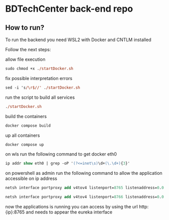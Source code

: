# **BDTechCenter back-end repo**

## How to run? 
To run the backend you need WSL2 with Docker and CNTLM installed

Follow the next steps: 

allow file execution

````ps
sudo chmod +x ./startDocker.sh

````


fix possible interpretation errors
```ps
sed -i 's/\r$//' ./startDocker.sh

```

run the script to build all services
```ps
./startDocker.sh

```

build the containers
```ps
docker compose build

```

up all containers
```ps
docker compose up
```

on wls run the following command to get docker eth0
```ps
ip addr show eth0 | grep -oP '(?<=inet\s)\d+(\.\d+){3}'
```

on powershell as admin run the following command to allow the application accessible on ip address
```ps
netsh interface portproxy add v4tov4 listenport=8765 listenaddress=0.0.0.0 connectport=8765 connectaddress=<dockerEth0>
```

```ps
netsh interface portproxy add v4tov4 listenport=8766 listenaddress=0.0.0.0 connectport=8766 connectaddress=<dockerEth0>
```

now the applications is running you can access by using the url http:{ip}:8765 and needs to appear the eureka interface